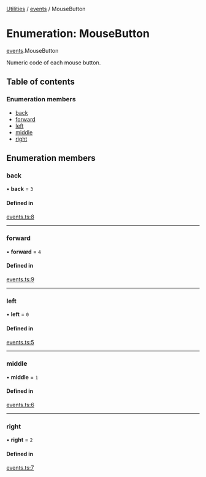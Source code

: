 [Utilities](../README.md) / [events](../modules/events.md) / MouseButton

# Enumeration: MouseButton

[events](../modules/events.md).MouseButton

Numeric code of each mouse button.

## Table of contents

### Enumeration members

- [back](events.MouseButton.md#back)
- [forward](events.MouseButton.md#forward)
- [left](events.MouseButton.md#left)
- [middle](events.MouseButton.md#middle)
- [right](events.MouseButton.md#right)

## Enumeration members

### back

• **back** = `3`

#### Defined in

[events.ts:8](https://github.com/noobiept/utilities/blob/03a3e48/source/events.ts#L8)

___

### forward

• **forward** = `4`

#### Defined in

[events.ts:9](https://github.com/noobiept/utilities/blob/03a3e48/source/events.ts#L9)

___

### left

• **left** = `0`

#### Defined in

[events.ts:5](https://github.com/noobiept/utilities/blob/03a3e48/source/events.ts#L5)

___

### middle

• **middle** = `1`

#### Defined in

[events.ts:6](https://github.com/noobiept/utilities/blob/03a3e48/source/events.ts#L6)

___

### right

• **right** = `2`

#### Defined in

[events.ts:7](https://github.com/noobiept/utilities/blob/03a3e48/source/events.ts#L7)
